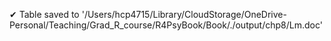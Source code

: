 ✔ Table saved to '/Users/hcp4715/Library/CloudStorage/OneDrive-Personal/Teaching/Grad_R_course/R4PsyBook/Book/./output/chp8/Lm.doc'

